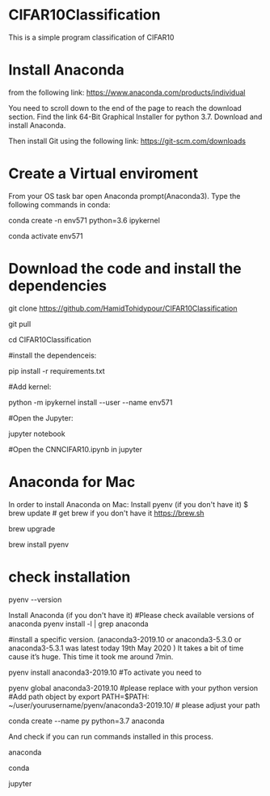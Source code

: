 # CIFAR10Classification

This is a simple program classification of CIFAR10


# Install Anaconda 
from the following link:
https://www.anaconda.com/products/individual

You need to scroll down to the end of the page to reach the download section.
Find the link 64-Bit Graphical Installer for python 3.7.
Download and install Anaconda.

Then install Git using the following link:
https://git-scm.com/downloads

# Create a Virtual enviroment
From your OS task bar open Anaconda prompt(Anaconda3).
Type the following commands in conda:

  conda create -n env571 python=3.6 ipykernel

  conda activate env571

# Download the code and install the dependencies
git clone https://github.com/HamidTohidypour/CIFAR10Classification

  git pull

  cd CIFAR10Classification

#install the dependenceis: 

  pip install -r requirements.txt

#Add kernel:

  python -m ipykernel install --user --name env571

#Open the Jupyter:

  jupyter notebook

#Open the CNNCIFAR10.ipynb in jupyter


# Anaconda for Mac
In order to install Anaconda on Mac:
Install pyenv (if you don't have it)
$ brew update # get brew if you don't have it https://brew.sh

  brew upgrade

  brew install pyenv

# check installation
  pyenv --version

Install Anaconda (if you don't have it)
#Please check available versions of anaconda
  pyenv install -l | grep anaconda

#install a specific version. (anaconda3-2019.10 or anaconda3-5.3.0 or anaconda3-5.3.1 was latest today 19th May 2020 ) It takes a bit of time cause it’s huge. This time it took me around 7min.

  pyenv install anaconda3-2019.10
#To activate you need to 

  pyenv global anaconda3-2019.10
#please replace with your python version
#Add path object by 
  export PATH=$PATH: ~/user/yourusername/pyenv/anaconda3-2019.10/ # please adjust your path

  conda create --name py python=3.7 anaconda 

And check if you can run commands installed in this process.

  anaconda 

  conda 

  jupyter